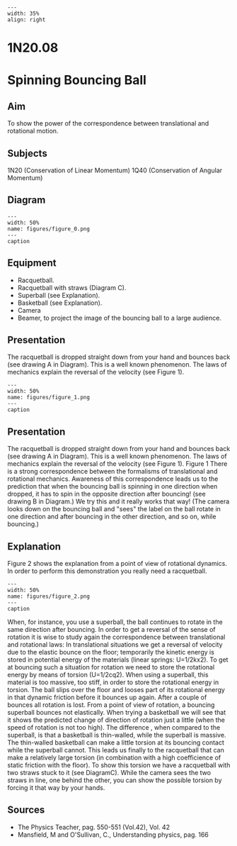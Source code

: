 
```{figure} /figures/busy.png
---
width: 35%
align: right
```
# 1N20.08 
  # Spinning Bouncing Ball 
    
  
## Aim   
 To show the power of the correspondence between translational and rotational motion.    
  
## Subjects   
 1N20 (Conservation of Linear Momentum) 1Q40 (Conservation of Angular Momentum)   
  
## Diagram   
   
```{figure} figures/figure_0.png  
---  
width: 50%  
name: figures/figure_0.png  
---  
caption  
``` 
      
  
## Equipment   
 
 *  Racquetball. 
 *  Racquetball with straws (Diagram C). 
 *  Superball (see Explanation). 
 *  Basketball (see Explanation). 
 *  Camera 
 *  Beamer, to project the image of the bouncing ball to a large audience.
     
  
## Presentation   
 The racquetball is dropped straight down from your hand and bounces back (see drawing A in Diagram). This is a well known phenomenon. The laws of mechanics explain the reversal of the velocity (see Figure 1).     
```{figure} figures/figure_1.png  
---  
width: 50%  
name: figures/figure_1.png  
---  
caption  
``` 
     
  
## Presentation   
 The racquetball is dropped straight down from your hand and bounces back (see drawing A in Diagram). This is a well known phenomenon. The laws of mechanics explain the reversal of the velocity (see Figure 1).   Figure 1  There is a strong correspondence between the formalisms of translational and rotational mechanics. Awareness of this correspondence leads us to the prediction that when the bouncing ball is spinning in one direction when dropped, it has to spin in the opposite direction after bouncing! (see drawing B in Diagram.) We try this and it really works that way! (The camera looks down on the bouncing ball and "sees" the label on the ball rotate in one direction and after bouncing in the other direction, and so on, while bouncing.)   
  
## Explanation   
 Figure 2 shows the explanation from a point of view of rotational dynamics. In order to perform this demonstration you really need a racquetball.     
```{figure} figures/figure_2.png  
---  
width: 50%  
name: figures/figure_2.png  
---  
caption  
``` 
 When, for instance, you use a superball, the ball continues to rotate in the same direction after bouncing. In order to get a reversal of the sense of rotation it is wise to study again the correspondence between translational and rotational laws:    In translational situations we get a reversal of velocity due to the elastic bounce on the floor; temporarily the kinetic energy is stored in potential energy of the materials (linear springs: U=1/2kx2). To get at bouncing such a situation for rotation we need to store the rotational energy by means of torsion (U=1/2cq2). When using a superball, this material is too massive, too stiff, in order to store the rotational energy in torsion. The ball slips over the floor and looses part of its rotational energy in that dynamic friction before it bounces up again. After a couple of bounces all rotation is lost. From a point of view of rotation, a bouncing superball bounces not elastically. When trying a basketball we will see that it shows the predicted change of direction of rotation just a little (when the speed of rotation is not too high). The difference , when compared to the superball, is that a basketball is thin-walled, while the superball is massive. The thin-walled basketball can make a little torsion at its bouncing contact while the superball cannot. This leads us finally to the racquetball that can make a relatively large torsion (in combination with a high coefficience of static friction with the floor). To show this torsion we have a racquetball with two straws stuck to it (see DiagramC). While the camera sees the two straws in line, one behind the other, you can show the possible torsion by forcing it that way by your hands.    
  
## Sources   
 
 *  The Physics Teacher, pag. 550-551 (Vol.42), Vol. 42 
 *  Mansfield, M and O'Sullivan, C., Understanding physics, pag. 166
  